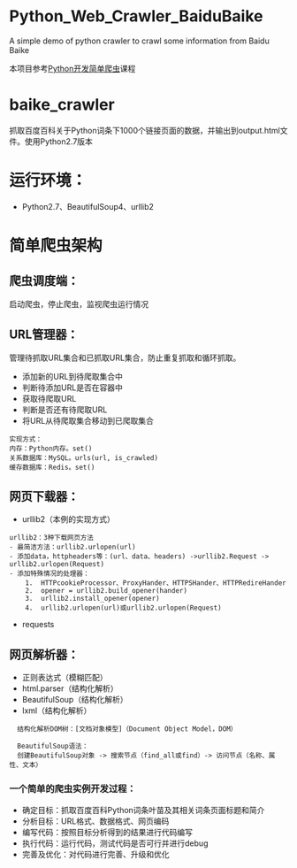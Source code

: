 # Python_Web_Crawler_BaiduBaike
A simple demo of python crawler to crawl some information from Baidu Baike

本项目参考[Python开发简单爬虫](http://www.imooc.com/learn/563)课程

# baike_crawler
抓取百度百科关于Python词条下1000个链接页面的数据，并输出到output.html文件。使用Python2.7版本

# 运行环境：
- Python2.7、BeautifulSoup4、urllib2

# 简单爬虫架构

## 爬虫调度端：
启动爬虫，停止爬虫，监视爬虫运行情况

## URL管理器：
管理待抓取URL集合和已抓取URL集合，防止重复抓取和循环抓取。

- 添加新的URL到待爬取集合中
- 判断待添加URL是否在容器中
- 获取待爬取URL
- 判断是否还有待爬取URL
- 将URL从待爬取集合移动到已爬取集合

```
实现方式：
内存：Python内存。set()
关系数据库：MySQL。urls(url, is_crawled)
缓存数据库：Redis。set()
```

## 网页下载器：
- urllib2（本例的实现方式）
```
urllib2：3种下载网页方法
- 最简洁方法：urllib2.urlopen(url)
- 添加data，httpheaders等：(url、data、headers) ->urllib2.Request -> urllib2.urlopen(Request)
- 添加特殊情况的处理器：
    1.  HTTPcookieProcessor、ProxyHander、HTTPSHander、HTTPRedireHander
    2.  opener = urllib2.build_opener(hander)
    3.  urllib2.install_opener(opener)
    4.  urllib2.urlopen(url)或urllib2.urlopen(Request)

```
- requests

## 网页解析器：
- 正则表达式（模糊匹配）
- html.parser（结构化解析）
- BeautifulSoup（结构化解析）
- lxml（结构化解析）
```
  结构化解析DOM树：[文档对象模型]（Document Object Model，DOM）

  BeautifulSoup语法：
  创建BeautifulSoup对象 -> 搜索节点（find_all或find）-> 访问节点（名称、属性、文本）
```

### 一个简单的爬虫实例开发过程：
- 确定目标：抓取百度百科Python词条叶苗及其相关词条页面标题和简介
- 分析目标：URL格式、数据格式、网页编码
- 编写代码：按照目标分析得到的结果进行代码编写
- 执行代码：运行代码，测试代码是否可行并进行debug
- 完善及优化：对代码进行完善、升级和优化
